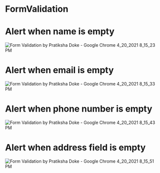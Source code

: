 
# FormValidation

# Alert when name is empty

![Form Validation by Pratiksha Doke - Google Chrome 4_20_2021 8_15_23 PM](https://user-images.githubusercontent.com/67536654/115417740-81776d80-a216-11eb-91e3-082b9bb4ae6a.png)

# Alert when email is empty


![Form Validation by Pratiksha Doke - Google Chrome 4_20_2021 8_15_33 PM](https://user-images.githubusercontent.com/67536654/115417942-aec41b80-a216-11eb-8f57-e765234f9866.png)

# Alert when phone number is empty

![Form Validation by Pratiksha Doke - Google Chrome 4_20_2021 8_15_43 PM](https://user-images.githubusercontent.com/67536654/115418094-d31ff800-a216-11eb-8e8d-d313b5d55966.png)

# Alert when address field is empty

![Form Validation by Pratiksha Doke - Google Chrome 4_20_2021 8_15_51 PM](https://user-images.githubusercontent.com/67536654/115418225-f480e400-a216-11eb-8b00-4004ba0a965f.png)


